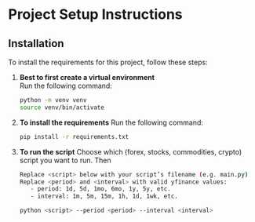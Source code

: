 # Project Setup Instructions

## Installation

To install the requirements for this project, follow these steps:
1. **Best to first create a virtual environment**  
   Run the following command:
   ```bash
   python -m venv venv
   source venv/bin/activate
   ```

2. **To install the requirements**
    Run the following command:
    ```bash
    pip install -r requirements.txt
    ```
3. **To run the script**
   Choose which (forex, stocks, commodities, crypto) script you want to run. Then
   ```bash
   Replace <script> below with your script’s filename (e.g. main.py) 
   Replace <period> and <interval> with valid yfinance values:
      - period: 1d, 5d, 1mo, 6mo, 1y, 5y, etc.
      - interval: 1m, 5m, 15m, 1h, 1d, 1wk, etc.
   
   python <script> --period <period> --interval <interval>
   ```


